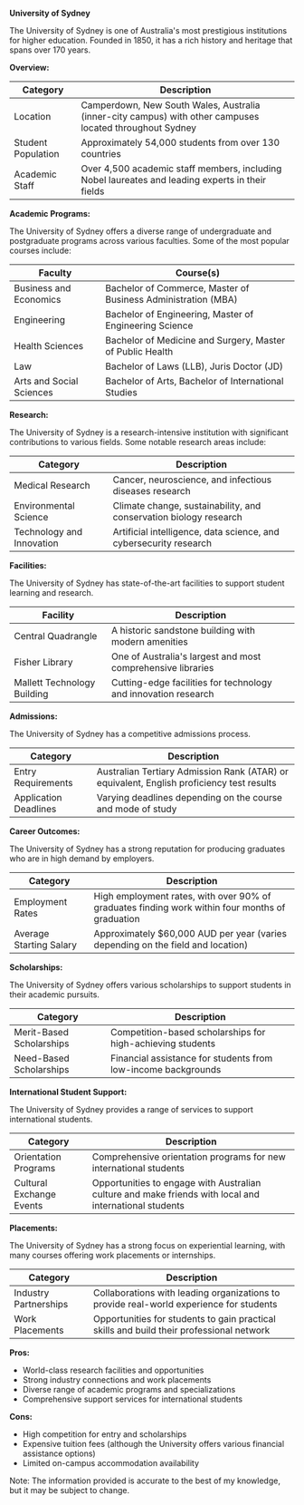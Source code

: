 **University of Sydney**

The University of Sydney is one of Australia's most prestigious institutions for higher education. Founded in 1850, it has a rich history and heritage that spans over 170 years.

**Overview:**

| **Category** | **Description** |
| --- | --- |
| Location | Camperdown, New South Wales, Australia (inner-city campus) with other campuses located throughout Sydney |
| Student Population | Approximately 54,000 students from over 130 countries |
| Academic Staff | Over 4,500 academic staff members, including Nobel laureates and leading experts in their fields |

**Academic Programs:**

The University of Sydney offers a diverse range of undergraduate and postgraduate programs across various faculties. Some of the most popular courses include:

| **Faculty** | **Course(s)** |
| --- | --- |
| Business and Economics | Bachelor of Commerce, Master of Business Administration (MBA) |
| Engineering | Bachelor of Engineering, Master of Engineering Science |
| Health Sciences | Bachelor of Medicine and Surgery, Master of Public Health |
| Law | Bachelor of Laws (LLB), Juris Doctor (JD) |
| Arts and Social Sciences | Bachelor of Arts, Bachelor of International Studies |

**Research:**

The University of Sydney is a research-intensive institution with significant contributions to various fields. Some notable research areas include:

| **Category** | **Description** |
| --- | --- |
| Medical Research | Cancer, neuroscience, and infectious diseases research |
| Environmental Science | Climate change, sustainability, and conservation biology research |
| Technology and Innovation | Artificial intelligence, data science, and cybersecurity research |

**Facilities:**

The University of Sydney has state-of-the-art facilities to support student learning and research.

| **Facility** | **Description** |
| --- | --- |
| Central Quadrangle | A historic sandstone building with modern amenities |
| Fisher Library | One of Australia's largest and most comprehensive libraries |
| Mallett Technology Building | Cutting-edge facilities for technology and innovation research |

**Admissions:**

The University of Sydney has a competitive admissions process.

| **Category** | **Description** |
| --- | --- |
| Entry Requirements | Australian Tertiary Admission Rank (ATAR) or equivalent, English proficiency test results |
| Application Deadlines | Varying deadlines depending on the course and mode of study |

**Career Outcomes:**

The University of Sydney has a strong reputation for producing graduates who are in high demand by employers.

| **Category** | **Description** |
| --- | --- |
| Employment Rates | High employment rates, with over 90% of graduates finding work within four months of graduation |
| Average Starting Salary | Approximately $60,000 AUD per year (varies depending on the field and location) |

**Scholarships:**

The University of Sydney offers various scholarships to support students in their academic pursuits.

| **Category** | **Description** |
| --- | --- |
| Merit-Based Scholarships | Competition-based scholarships for high-achieving students |
| Need-Based Scholarships | Financial assistance for students from low-income backgrounds |

**International Student Support:**

The University of Sydney provides a range of services to support international students.

| **Category** | **Description** |
| --- | --- |
| Orientation Programs | Comprehensive orientation programs for new international students |
| Cultural Exchange Events | Opportunities to engage with Australian culture and make friends with local and international students |

**Placements:**

The University of Sydney has a strong focus on experiential learning, with many courses offering work placements or internships.

| **Category** | **Description** |
| --- | --- |
| Industry Partnerships | Collaborations with leading organizations to provide real-world experience for students |
| Work Placements | Opportunities for students to gain practical skills and build their professional network |

**Pros:**

* World-class research facilities and opportunities
* Strong industry connections and work placements
* Diverse range of academic programs and specializations
* Comprehensive support services for international students

**Cons:**

* High competition for entry and scholarships
* Expensive tuition fees (although the University offers various financial assistance options)
* Limited on-campus accommodation availability

Note: The information provided is accurate to the best of my knowledge, but it may be subject to change.
